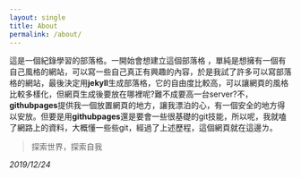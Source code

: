 ```yaml
---
layout: single
title: About
permalink: /about/
---
```


這是一個紀錄學習的部落格。一開始會想建立這個部落格 ，單純是想擁有一個有自己風格的網站，可以寫一些自己真正有興趣的內容，於是我試了許多可以寫部落格的網站，最後決定用**jekyll**生成部落格，它的自由度比較高，可以讓網頁的風格比較多樣化，但網頁生成後要放在哪裡呢?難不成要高一台server?不，**githubpages**提供我一個放置網頁的地方，讓我漂泊的心，有一個安全的地方得以安放。但要是用**githubpages**還是要會一些很基礎的git技能，所以呢，我就嗑了網路上的資料，大概懂一些些git，經過了上述歷程，這個網頁就在這邊ㄌ。


> 探索世界，探索自我 

_2019/12/24_
